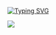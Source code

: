 <a href="https://git.io/typing-svg"><img src="https://readme-typing-svg.herokuapp.com?font=Exo+2&weight=700&size=30&duration=2000&pause=1000&color=0057B8&background=0057B800&vCenter=true&multiline=true&random=false&width=435&height=110&lines=Hi+there%2C+I'm+Andrew+%F0%9F%91%8B;Frontend+Developer+from+%F0%9F%87%BA%F0%9F%87%A6" alt="Typing SVG" /></a>

![](https://github-profile-summary-cards.vercel.app/api/cards/repos-per-language?username=lawless1213&theme=solarized_dark)
